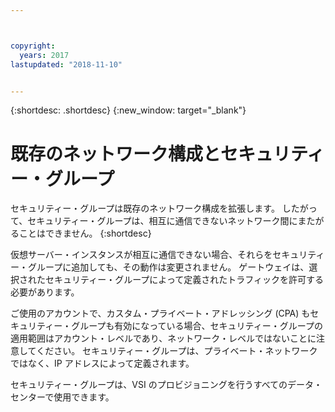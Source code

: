 ```yaml
---



copyright:
  years: 2017
lastupdated: "2018-11-10"


---
```


{:shortdesc: .shortdesc}
{:new_window: target="_blank"}

# 既存のネットワーク構成とセキュリティー・グループ

セキュリティー・グループは既存のネットワーク構成を拡張します。 したがって、セキュリティー・グループは、相互に通信できないネットワーク間にまたがることはできません。 
{:shortdesc}

仮想サーバー・インスタンスが相互に通信できない場合、それらをセキュリティー・グループに追加しても、その動作は変更されません。 ゲートウェイは、選択されたセキュリティー・グループによって定義されたトラフィックを許可する必要があります。

ご使用のアカウントで、カスタム・プライベート・アドレッシング (CPA) もセキュリティー・グループも有効になっている場合、セキュリティー・グループの適用範囲はアカウント・レベルであり、ネットワーク・レベルではないことに注意してください。 セキュリティー・グループは、プライベート・ネットワークではなく、IP アドレスによって定義されます。

セキュリティー・グループは、VSI のプロビジョニングを行うすべてのデータ・センターで使用できます。
